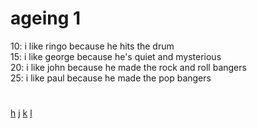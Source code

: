 # ageing 1

10: i like ringo because he hits the drum  
15: i like george because he's quiet and mysterious  
20: i like john because he made the rock and roll bangers  
25: i like paul because he made the pop bangers


#

[h](./3-0.md) [j](./4-1.md) [k](./4-4.md) [l](./5-0.md)
